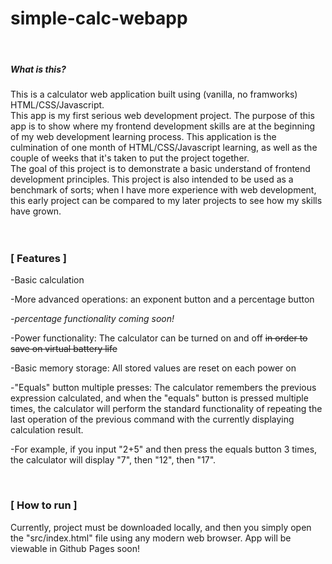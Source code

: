 # simple-calc-webapp
<br />
<h5>What is this?</h5>
This is a calculator web application built using (vanilla, no framworks) HTML/CSS/Javascript.
<br />
This app is my first serious web development project.  The purpose of this app is to show where my frontend development skills are at the beginning of my web development learning process.  This application is the culmination of one month of HTML/CSS/Javascript learning, as well as the couple of weeks that it's taken to put the project together.
<br />
The goal of this project is to demonstrate a basic understand of frontend development principles.  This project is also intended to be used as a benchmark of sorts; when I have more experience with web development, this early project can be compared to my later projects to see how my skills have grown.
<br />
<br />
<br />
      <h3>[  Features  ]</h3>
  <p>-Basic calculation</p>
  <p>-More advanced operations:  an exponent button and a percentage button</p>
      <i>-percentage functionality coming soon!</i>
  <p>-Power functionality:  The calculator can be turned on and off <s>in order to save on virtual battery life</s></p>
  <p>-Basic memory storage:  All stored values are reset on each power on</p>
  <p>-"Equals" button multiple presses:  The calculator remembers the previous expression calculated, and when the "equals" button is pressed multiple times, the calculator will perform the standard functionality of repeating the last operation of the previous command with the currently displaying calculation result.</p>
      <p>-For example, if you input "2+5" and then press the equals button 3 times, the calculator will display "7", then "12", then "17".</p>
<br />
     <h3>[  How to run  ]</h3>
  <p>Currently, project must be downloaded locally, and then you simply open the "src/index.html" file using any modern web browser.  App will be viewable in Github Pages soon!</p>
<br />
<br />
